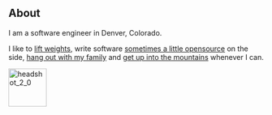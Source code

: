 About
---------------------
I am a software engineer in Denver, Colorado.

I like to 
[lift weights](/blog/2012/01/03/current_lifting_program.html), 
write software [sometimes a little opensource](http://neidetcher.com/software.html) on the side,
[hang out with my family](http://www.flickr.com/photos/neidetcher/6125745283/in/set-72157627195085095) and
[get up into the mountains](http://www.flickr.com/photos/neidetcher/6018853923/in/set-72157627379209642/) whenever I can.

<a href="http://www.flickr.com/photos/neidetcher/3778014281/sizes/s/in/photostream/" 
title="by neidetcher, on Flickr">
<img src="http://farm4.staticflickr.com/3483/3778014281_80ca8fbfaf_m.jpg" width="75" height="75" alt="headshot_2_0"></a>


